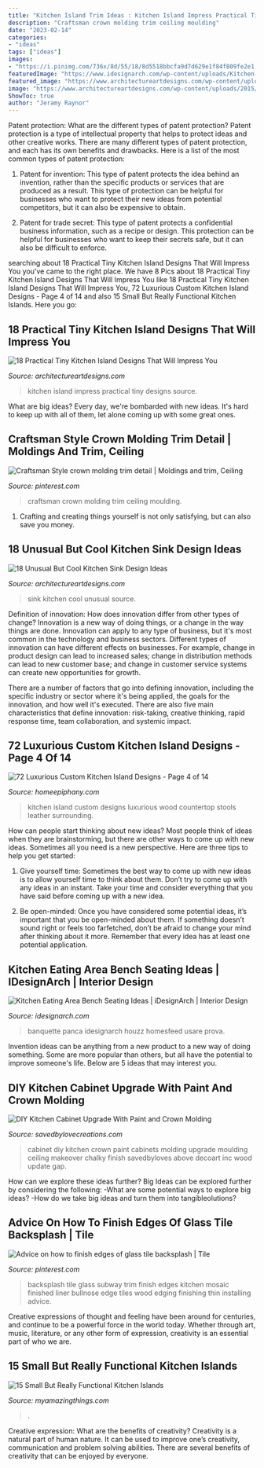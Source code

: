 ```yaml
---
title: "Kitchen Island Trim Ideas : Kitchen Island Impress Practical Tiny Designs Source"
description: "Craftsman crown molding trim ceiling moulding"
date: "2023-02-14"
categories:
- "ideas"
tags: ["ideas"]
images:
- "https://i.pinimg.com/736x/8d/55/18/8d5518bbcfa9d7d629e1f84f809fe2e1.jpg"
featuredImage: "https://www.idesignarch.com/wp-content/uploads/Kitchen-Bench-Seating-Ideas_8.jpg"
featured_image: "https://www.architectureartdesigns.com/wp-content/uploads/2016/09/3-34.jpg"
image: "https://www.architectureartdesigns.com/wp-content/uploads/2015/05/1434-630x473.jpg"
ShowToc: true
author: "Jeramy Raynor"
---
```



Patent protection: What are the different types of patent protection?
Patent protection is a type of intellectual property that helps to protect ideas and other creative works. There are many different types of patent protection, and each has its own benefits and drawbacks. Here is a list of the most common types of patent protection:
1) Patent for invention: This type of patent protects the idea behind an invention, rather than the specific products or services that are produced as a result. This type of protection can be helpful for businesses who want to protect their new ideas from potential competitors, but it can also be expensive to obtain.

2) Patent for trade secret: This type of patent protects a confidential business information, such as a recipe or design. This protection can be helpful for businesses who want to keep their secrets safe, but it can also be difficult to enforce.

	

		
searching about 18 Practical Tiny Kitchen Island Designs That Will Impress You you've came to the right place. We have 8 Pics about 18 Practical Tiny Kitchen Island Designs That Will Impress You like 18 Practical Tiny Kitchen Island Designs That Will Impress You, 72 Luxurious Custom Kitchen Island Designs - Page 4 of 14 and also 15 Small But Really Functional Kitchen Islands. Here you go:
		
    
## 18 Practical Tiny Kitchen Island Designs That Will Impress You

<img loading=lazy src="https://www.architectureartdesigns.com/wp-content/uploads/2016/09/3-34.jpg" onerror="this.onerror=null;this.src='https://tse1.mm.bing.net/th?id=OIP.TvO7G7HM7SjVt72HP3_RrgAAAA&amp;pid=15.1';" alt="18 Practical Tiny Kitchen Island Designs That Will Impress You">

_Source: architectureartdesigns.com_

>kitchen island impress practical tiny designs source. 

	

What are big ideas?
Every day, we're bombarded with new ideas. It's hard to keep up with all of them, let alone coming up with some great ones.

    
## Craftsman Style Crown Molding Trim Detail | Moldings And Trim, Ceiling

<img loading=lazy src="https://i.pinimg.com/736x/f2/0e/56/f20e567b4b8b8bf4da4275d948426fdf--crown-moldings-craftsman-style.jpg" onerror="this.onerror=null;this.src='https://tse1.mm.bing.net/th?id=OIP.BRvn8YCLjLQzK9mzY5-2BAHaJ3&amp;pid=15.1';" alt="Craftsman Style crown molding trim detail | Moldings and trim, Ceiling">

_Source: pinterest.com_

>craftsman crown molding trim ceiling moulding. 

	

1. Crafting and creating things yourself is not only satisfying, but can also save you money.

    
## 18 Unusual But Cool Kitchen Sink Design Ideas

<img loading=lazy src="https://www.architectureartdesigns.com/wp-content/uploads/2015/05/1434-630x473.jpg" onerror="this.onerror=null;this.src='https://tse2.mm.bing.net/th?id=OIP.m-7gNplpSIaaVnDfHr966AHaFj&amp;pid=15.1';" alt="18 Unusual But Cool Kitchen Sink Design Ideas">

_Source: architectureartdesigns.com_

>sink kitchen cool unusual source. 

	

Definition of innovation: How does innovation differ from other types of change?
Innovation is a new way of doing things, or a change in the way things are done. Innovation can apply to any type of business, but it's most common in the technology and business sectors.
Different types of innovation can have different effects on businesses. For example, change in product design can lead to increased sales; change in distribution methods can lead to new customer base; and change in customer service systems can create new opportunities for growth.

There are a number of factors that go into defining innovation, including the specific industry or sector where it's being applied, the goals for the innovation, and how well it's executed. There are also five main characteristics that define innovation: risk-taking, creative thinking, rapid response time, team collaboration, and systemic impact.

    
## 72 Luxurious Custom Kitchen Island Designs - Page 4 Of 14

<img loading=lazy src="https://homeepiphany.com/wp-content/uploads/2015/09/72-Luxurious-Custom-Kitchen-Island-Designs-16.jpg" onerror="this.onerror=null;this.src='https://tse4.mm.bing.net/th?id=OIP.TLnpTW5Lqr1_7yKFaLk9SAHaE8&amp;pid=15.1';" alt="72 Luxurious Custom Kitchen Island Designs - Page 4 of 14">

_Source: homeepiphany.com_

>kitchen island custom designs luxurious wood countertop stools leather surrounding. 

	

How can people start thinking about new ideas?
Most people think of ideas when they are brainstorming, but there are other ways to come up with new ideas. Sometimes all you need is a new perspective. Here are three tips to help you get started: 
1. Give yourself time: Sometimes the best way to come up with new ideas is to allow yourself time to think about them. Don’t try to come up with any ideas in an instant. Take your time and consider everything that you have said before coming up with a new idea. 

2. Be open-minded: Once you have considered some potential ideas, it’s important that you be open-minded about them. If something doesn’t sound right or feels too farfetched, don’t be afraid to change your mind after thinking about it more. Remember that every idea has at least one potential application.

    
## Kitchen Eating Area Bench Seating Ideas | IDesignArch | Interior Design

<img loading=lazy src="https://www.idesignarch.com/wp-content/uploads/Kitchen-Bench-Seating-Ideas_8.jpg" onerror="this.onerror=null;this.src='https://tse4.mm.bing.net/th?id=OIP.Ti7eAF9qtKxf-H3s9y6HzAHaJ4&amp;pid=15.1';" alt="Kitchen Eating Area Bench Seating Ideas | iDesignArch | Interior Design">

_Source: idesignarch.com_

>banquette panca idesignarch houzz homesfeed usare prova. 

	

Invention ideas can be anything from a new product to a new way of doing something. Some are more popular than others, but all have the potential to improve someone's life. Below are 5 ideas that may interest you.

    
## DIY Kitchen Cabinet Upgrade With Paint And Crown Molding

<img loading=lazy src="http://savedbylovecreations.com/wp-content/uploads/2014/07/Cabinet-Makeover-with-DIY-crown-moulding-and-chalky-finish-@DecoArt_Inc-@savedbyloves.png" onerror="this.onerror=null;this.src='https://tse1.mm.bing.net/th?id=OIP.GSaPSrodTB6_8Wdh0pjE6QHaKS&amp;pid=15.1';" alt="DIY Kitchen Cabinet Upgrade With Paint and Crown Molding">

_Source: savedbylovecreations.com_

>cabinet diy kitchen crown paint cabinets molding upgrade moulding ceiling makeover chalky finish savedbyloves above decoart inc wood update gap. 

	

How can we explore these ideas further?
Big Ideas can be explored further by considering the following: 
-What are some potential ways to explore big ideas? 
-How do we take big ideas and turn them into tangibleolutions?

    
## Advice On How To Finish Edges Of Glass Tile Backsplash | Tile

<img loading=lazy src="https://i.pinimg.com/736x/8d/55/18/8d5518bbcfa9d7d629e1f84f809fe2e1.jpg" onerror="this.onerror=null;this.src='https://tse1.mm.bing.net/th?id=OIP.pq16OJ3eg4hqKHwC_IJtswHaLJ&amp;pid=15.1';" alt="Advice on how to finish edges of glass tile backsplash | Tile">

_Source: pinterest.com_

>backsplash tile glass subway trim finish edges kitchen mosaic finished liner bullnose edge tiles wood edging finishing thin installing advice. 

	

Creative expressions of thought and feeling have been around for centuries, and continue to be a powerful force in the world today. Whether through art, music, literature, or any other form of expression, creativity is an essential part of who we are.

    
## 15 Small But Really Functional Kitchen Islands

<img loading=lazy src="https://myamazingthings.com/wp-content/uploads/2017/01/white-1.jpg" onerror="this.onerror=null;this.src='https://tse1.mm.bing.net/th?id=OIP.u02l9ssO1TlfLle3K6dUwAHaLH&amp;pid=15.1';" alt="15 Small But Really Functional Kitchen Islands">

_Source: myamazingthings.com_

>. 

	

Creative expression: What are the benefits of creativity?
Creativity is a natural part of human nature. It can be used to improve one’s creativity, communication and problem solving abilities. There are several benefits of creativity that can be enjoyed by everyone.

